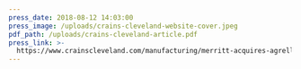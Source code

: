 ```yaml
---
press_date: 2018-08-12 14:03:00
press_image: /uploads/crains-cleveland-website-cover.jpeg
pdf_path: /uploads/crains-cleveland-article.pdf
press_link: >-
  https://www.crainscleveland.com/manufacturing/merritt-acquires-agrell-architectural-carving
---
```

